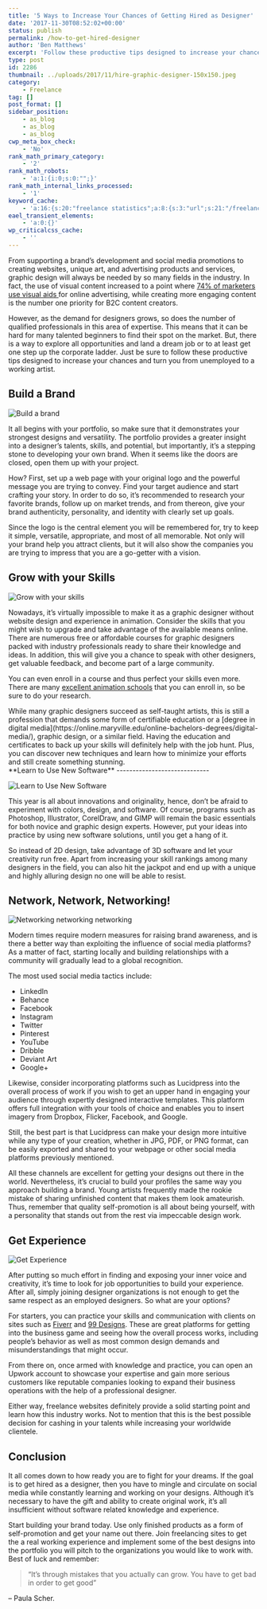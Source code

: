 ```yaml
---
title: '5 Ways to Increase Your Chances of Getting Hired as Designer'
date: '2017-11-30T08:52:02+00:00'
status: publish
permalink: /how-to-get-hired-designer
author: 'Ben Matthews'
excerpt: 'Follow these productive tips designed to increase your chances of getting hired as a graphic designer.'
type: post
id: 2286
thumbnail: ../uploads/2017/11/hire-graphic-designer-150x150.jpeg
category:
    - Freelance
tag: []
post_format: []
sidebar_position:
    - as_blog
    - as_blog
    - as_blog
cwp_meta_box_check:
    - 'No'
rank_math_primary_category:
    - '2'
rank_math_robots:
    - 'a:1:{i:0;s:0:"";}'
rank_math_internal_links_processed:
    - '1'
keyword_cache:
    - 'a:16:{s:20:"freelance statistics";a:8:{s:3:"url";s:21:"/freelance-statistics";s:5:"times";s:0:"";s:7:"between";s:0:"";s:6:"before";s:0:"";s:5:"after";s:0:"";s:4:"case";N;s:8:"nofollow";N;s:9:"newwindow";N;}s:19:"freelance portfolio";a:8:{s:3:"url";s:30:"/courses/freelance-portfolios/";s:5:"times";s:0:"";s:7:"between";s:0:"";s:6:"before";s:0:"";s:5:"after";s:0:"";s:4:"case";N;s:8:"nofollow";N;s:9:"newwindow";N;}s:19:"accounting software";a:8:{s:3:"url";s:33:"/best-online-accounting-software/";s:5:"times";s:0:"";s:7:"between";s:0:"";s:6:"before";s:0:"";s:5:"after";s:0:"";s:4:"case";N;s:8:"nofollow";N;s:9:"newwindow";N;}s:19:"freelance community";a:8:{s:3:"url";s:20:"/freelance-community";s:5:"times";s:0:"";s:7:"between";s:0:"";s:6:"before";s:0:"";s:5:"after";s:0:"";s:4:"case";N;s:8:"nofollow";N;s:9:"newwindow";N;}s:19:"freelance questions";a:8:{s:3:"url";s:20:"/freelance-community";s:5:"times";s:0:"";s:7:"between";s:0:"";s:6:"before";s:0:"";s:5:"after";s:0:"";s:4:"case";N;s:8:"nofollow";N;s:9:"newwindow";N;}s:18:"freelance expenses";a:8:{s:3:"url";s:19:"/freelance-expenses";s:5:"times";s:0:"";s:7:"between";s:0:"";s:6:"before";s:0:"";s:5:"after";s:0:"";s:4:"case";N;s:8:"nofollow";N;s:9:"newwindow";N;}s:18:"freelance training";a:8:{s:3:"url";s:8:"/courses";s:5:"times";s:0:"";s:7:"between";s:0:"";s:6:"before";s:0:"";s:5:"after";s:0:"";s:4:"case";N;s:8:"nofollow";N;s:9:"newwindow";N;}s:15:"freelance tools";a:8:{s:3:"url";s:21:"/best-freelance-tools";s:5:"times";s:0:"";s:7:"between";s:0:"";s:6:"before";s:0:"";s:5:"after";s:0:"";s:4:"case";N;s:8:"nofollow";N;s:9:"newwindow";N;}s:15:"freelance rates";a:8:{s:3:"url";s:16:"/freelance-rates";s:5:"times";s:0:"";s:7:"between";s:0:"";s:6:"before";s:0:"";s:5:"after";s:0:"";s:4:"case";N;s:8:"nofollow";N;s:9:"newwindow";N;}s:14:"freelance work";a:8:{s:3:"url";s:15:"/freelance-work";s:5:"times";s:0:"";s:7:"between";s:0:"";s:6:"before";s:0:"";s:5:"after";s:0:"";s:4:"case";N;s:8:"nofollow";N;s:9:"newwindow";N;}s:14:"freelance jobs";a:8:{s:3:"url";s:15:"/freelance-jobs";s:5:"times";s:0:"";s:7:"between";s:0:"";s:6:"before";s:0:"";s:5:"after";s:0:"";s:4:"case";N;s:8:"nofollow";N;s:9:"newwindow";N;}s:13:"balance sheet";a:8:{s:3:"url";s:46:"https://freetrain.co/balance-sheet-definition/";s:5:"times";s:0:"";s:7:"between";s:0:"";s:6:"before";s:0:"";s:5:"after";s:0:"";s:4:"case";N;s:8:"nofollow";N;s:9:"newwindow";N;}s:7:"courses";a:8:{s:3:"url";s:8:"/courses";s:5:"times";s:0:"";s:7:"between";s:0:"";s:6:"before";s:0:"";s:5:"after";s:0:"";s:4:"case";N;s:8:"nofollow";N;s:9:"newwindow";N;}s:5:"rates";a:8:{s:3:"url";s:16:"/freelance-rates";s:5:"times";s:0:"";s:7:"between";s:0:"";s:6:"before";s:0:"";s:5:"after";s:0:"";s:4:"case";N;s:8:"nofollow";N;s:9:"newwindow";N;}s:4:"ir35";a:8:{s:3:"url";s:5:"/ir35";s:5:"times";s:0:"";s:7:"between";s:0:"";s:6:"before";s:0:"";s:5:"after";s:0:"";s:4:"case";N;s:8:"nofollow";N;s:9:"newwindow";N;}s:13:"keywords_time";i:1565620443;}'
eael_transient_elements:
    - 'a:0:{}'
wp_criticalcss_cache:
    - ''
---
```

From supporting a brand’s development and social media promotions to creating websites, unique art, and advertising products and services, graphic design will always be needed by so many fields in the industry. In fact, the use of visual content increased to a point where [74% of marketers use visual aids ](https://blog.hubspot.com/marketing/visual-content-marketing-strategy)for online advertising, while creating more engaging content is the number one priority for B2C content creators.

However, as the demand for designers grows, so does the number of qualified professionals in this area of expertise. This means that it can be hard for many talented beginners to find their spot on the market. But, there is a way to explore all opportunities and land a dream job or to at least get one step up the corporate ladder. Just be sure to follow these productive tips designed to increase your chances and turn you from unemployed to a working artist.

**Build a Brand**
-----------------

![Build a brand](../uploads/2017/11/Build-a-brand.jpg)

It all begins with your portfolio, so make sure that it demonstrates your strongest designs and versatility. The portfolio provides a greater insight into a designer’s talents, skills, and potential, but importantly, it’s a stepping stone to developing your own brand. When it seems like the doors are closed, open them up with your project.

How? First, set up a web page with your original logo and the powerful message you are trying to convey. Find your target audience and start crafting your story. In order to do so, it’s recommended to research your favorite brands, follow up on market trends, and from thereon, give your brand authenticity, personality, and identity with clearly set up goals.

Since the logo is the central element you will be remembered for, try to keep it simple, versatile, appropriate, and most of all memorable. Not only will your brand help you attract clients, but it will also show the companies you are trying to impress that you are a go-getter with a vision.

**Grow with your Skills**
-------------------------

![Grow with your skills](../uploads/2017/11/Grow-with-your-skills.jpeg)

Nowadays, it’s virtually impossible to make it as a graphic designer without website design and experience in animation. Consider the skills that you might wish to upgrade and take advantage of the available means online. There are numerous free or affordable courses for graphic designers packed with industry professionals ready to share their knowledge and ideas. In addition, this will give you a chance to speak with other designers, get valuable feedback, and become part of a large community.

You can even enroll in a course and thus perfect your skills even more. There are many [excellent animation schools](https://www.gamedesigning.org/animation-schools/) that you can enroll in, so be sure to do your research.

<div dir="ltr">While many graphic designers succeed as self-taught artists, this is still a profession that demands some form of certifiable education or a [degree in digital media](https://online.maryville.edu/online-bachelors-degrees/digital-media/), graphic design, or a similar field. Having the education and certificates to back up your skills will definitely help with the job hunt. Plus, you can discover new techniques and learn how to minimize your efforts and still create something stunning.

</div>**Learn to Use New Software**
-----------------------------

![Learn to Use New Software](../uploads/2017/11/Learn-to-Use-New-Software.jpg)

This year is all about innovations and originality, hence, don’t be afraid to experiment with colors, design, and software. Of course, programs such as Photoshop, Illustrator, CorelDraw, and GIMP will remain the basic essentials for both novice and graphic design experts. However, put your ideas into practice by using new software solutions, until you get a hang of it.

So instead of 2D design, take advantage of 3D software and let your creativity run free. Apart from increasing your skill rankings among many designers in the field, you can also hit the jackpot and end up with a unique and highly alluring design no one will be able to resist.

**Network, Network, Networking!** 
----------------------------------

![Networking networking networking](../uploads/2017/11/networking-networking-networking.jpeg)

Modern times require modern measures for raising brand awareness, and is there a better way than exploiting the influence of social media platforms? As a matter of fact, starting locally and building relationships with a community will gradually lead to a global recognition.

The most used social media tactics include:

- LinkedIn
- Behance
- Facebook
- Instagram
- Twitter
- Pinterest
- YouTube
- Dribble
- Deviant Art
- Google+

Likewise, consider incorporating platforms such as Lucidpress into the overall process of work if you wish to get an upper hand in engaging your audience through expertly designed interactive templates. This platform offers full integration with your tools of choice and enables you to insert imagery from Dropbox, Flicker, Facebook, and Google.

Still, the best part is that Lucidpress can make your design more intuitive while any type of your creation, whether in JPG, PDF, or PNG format, can be easily exported and shared to your webpage or other social media platforms previously mentioned.

All these channels are excellent for getting your designs out there in the world. Nevertheless, it’s crucial to build your profiles the same way you approach building a brand. Young artists frequently made the rookie mistake of sharing unfinished content that makes them look amateurish. Thus, remember that quality self-promotion is all about being yourself, with a personality that stands out from the rest via impeccable design work.

**Get Experience**
------------------

![Get Experience](../uploads/2017/11/Get-Experience.jpeg)

After putting so much effort in finding and exposing your inner voice and creativity, it’s time to look for job opportunities to build your experience. After all, simply joining designer organizations is not enough to get the same respect as an employed designers. So what are your options?

For starters, you can practice your skills and communication with clients on sites such as [Fiverr](https://www.fiverr.com/?u_sou=google&u_med=cpc-brand&u_cam=G_ROW-EN_Brand&u_ter=one-fiver_%28exact%29&u_con=AdID%5e117044997908%5eKeyword%5efiver%5ePlacement%5e%5eDevice%5ec&lpcat=br_general&caid=%7bcampaign_id%7d&agid=33518319428&ad_id=117044997908&kw=fiver&gclid=Cj0KCQjwm9vPBRCQARIsABAIQYf2lCvjxd_TgaIZBgmf6chrJ9YyzHvwq04XpiKslVbiem9067acDF8aAmjaEALw_wcB&gclsrc=aw.ds) and [99 Designs](https://99designs.com/?utm_source=google&utm_medium=cpc&utm_network=g&utm_creative=108248398397&utm_term=99%20designs&utm_placement=&utm_device=c&utm_campaign=ROW%20-%2099designs%20Branded&utm_content=99designs%20-%20exact&gclid=Cj0KCQjwm9vPBRCQARIsABAIQYfkEGSiDSScGyIcUfuM3Zb_32dRHPZknkWRW8hWe9McQETB30g3p-caAh6gEALw_wcB). These are great platforms for getting into the business game and seeing how the overall process works, including people’s behavior as well as most common design demands and misunderstandings that might occur.

From there on, once armed with knowledge and practice, you can open an Upwork account to showcase your expertise and gain more serious customers like reputable companies looking to expand their business operations with the help of a professional designer.

Either way, freelance websites definitely provide a solid starting point and learn how this industry works. Not to mention that this is the best possible decision for cashing in your talents while increasing your worldwide clientele.

**Conclusion**
--------------

It all comes down to how ready you are to fight for your dreams. If the goal is to get hired as a designer, then you have to mingle and circulate on social media while constantly learning and working on your designs. Although it’s necessary to have the gift and ability to create original work, it’s all insufficient without software related knowledge and experience.

Start building your brand today. Use only finished products as a form of self-promotion and get your name out there. Join freelancing sites to get the a real working experience and implement some of the best designs into the portfolio you will pitch to the organizations you would like to work with. Best of luck and remember:

> “It’s through mistakes that you actually can grow. You have to get bad in order to get good”

– Paula Scher.